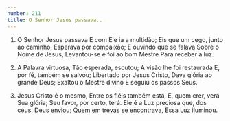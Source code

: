 ```yaml
---
number: 211
title: O Senhor Jesus passava...
---
```


1. O Senhor Jesus passava
  E com Ele ia a multidão;
  Eis que um cego, junto ao caminho,
  Esperava por compaixão;
  E ouvindo que se falava
  Sobre o Nome de Jesus,
  Levantou-se e foi ao bom Mestre
  Para receber a luz.

2. A Palavra virtuosa,
  Tão esperada, escutou;
  A visão lhe foi restaurada
  E, por fé, também se salvou;
  Libertado por Jesus Cristo,
  Dava glória ao grande Deus;
  Exaltou o Mestre divino
  E seguiu os passos Seus.

3. Jesus Cristo é o mesmo,
  Entre os fiéis também está,
  E, quem crer, verá Sua glória;
  Seu favor, por certo, terá.
  Ele é a Luz preciosa que, dos céus,
  Deus enviou;
  Quem em trevas se encontrava,
  Essa Luz iluminou.

